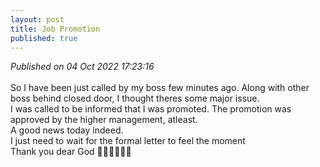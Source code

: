```yaml
---
layout: post
title: Job Promotion
published: true
---
```

_Published on 04 Oct 2022 17:23:16_
<br>
<br>
So I have been just called by my boss few minutes ago. Along with other boss behind closed door, I thought theres some major issue.
<br> 
I was called to be informed that I was promoted. The promotion was approved by the higher management, atleast.
<br> 
A good news today indeed. 
<br>
I just need to wait for the formal letter to feel the moment 
<br>
Thank you dear God  🙏🏼🙏🏼🙏🏼
